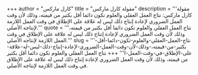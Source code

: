 +++
author = "كارل ماركس"
title = "مقولة كارل ماركس"
description = '''مقولة كارل ماركس: نتاج العمل العقلي والعلوم تكون دائما أقل بكثير من قيمته، وذلك لأن وقت العمل الضروري لإعادة إنتاج ذلك ليس له علاقة على الإطلاق في وقت العمل اللازمة لإنتاجه الأصلي.'''
quote = '''نتاج العمل العقلي والعلوم تكون دائما أقل بكثير من قيمته، وذلك لأن وقت العمل الضروري لإعادة إنتاج ذلك ليس له علاقة على الإطلاق في وقت العمل اللازمة لإنتاجه الأصلي.'''
slug = '''نتاج-العمل-العقلي-والعلوم-تكون-دائما-أقل-بكثير-من-قيمته،-وذلك-لأن-وقت-العمل-الضروري-لإعادة-إنتاج-ذلك-ليس-له-علاقة-على-الإطلاق-في-وقت-العمل-ا'''
+++
نتاج العمل العقلي والعلوم تكون دائما أقل بكثير من قيمته، وذلك لأن وقت العمل الضروري لإعادة إنتاج ذلك ليس له علاقة على الإطلاق في وقت العمل اللازمة لإنتاجه الأصلي.
